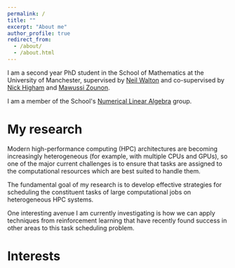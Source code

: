 ```yaml
---
permalink: /
title: ""
excerpt: "About me"
author_profile: true
redirect_from: 
  - /about/
  - /about.html
---
```


I am a second year PhD student in the School of Mathematics at the University of Manchester, supervised by [Neil Walton](https://sites.google.com/site/neilwaltonswebsite/home) and co-supervised by [Nick Higham](http://www.maths.manchester.ac.uk/~higham/) and [Mawussi Zounon](https://mawussi.github.io/). 

I am a member of the School's [Numerical Linear Algebra](https://nla-group.org/) group. 


My research
======

Modern high-performance computing (HPC) architectures are becoming increasingly heterogeneous (for example, with multiple CPUs and GPUs), so one of the major current challenges is to ensure that tasks are assigned to the computational resources which are best suited to handle them. 

The fundamental goal of my research is to develop effective strategies for scheduling the constituent tasks of large computational jobs on heterogeneous HPC systems.  

One interesting avenue I am currently investigating is how we can apply techniques from reinforcement learning that have recently found success in other areas to this task scheduling problem. 


Interests
======

